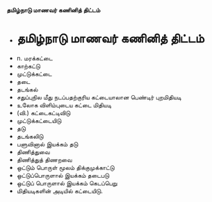 **தமிழ்நாடு மாணவர் கணினித் திட்டம்**
- # தமிழ்நாடு மாணவர் கணினித் திட்டம்
- n. மரக்கட்டை
- காற்கட்டு
- முட்டுக்கட்டை
- தடை
- தடங்கல்
- சதுப்புநில மீது நடப்பதற்குரிய கட்டையாலான பெண்டிர் புறமிதியடி
- உலோக விளிம்புடைய கட்டை மிதியடி
- (வி.) கட்டைகட்டிவிடு
- முட்டுக்கட்டையிடு
- தடு
- தடங்கலிடு
- பளுவினால் இயக்கம் தடு
- திணித்துவை
- திணித்துத் திணறவை
- ஒட்டும் பொருள் மூலம் திக்குமுக்காட்டு
- ஒட்டுப்பொருளால் இயக்கம் தடைபடு
- ஒட்டுப் பொருளால் இயக்கம் கெடப்பெறு
- மிதியடிகளின் அடியில் கட்டையிடு.

